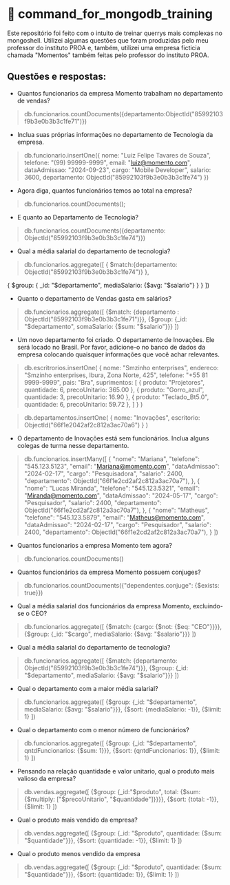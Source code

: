 # :leaves: command_for_mongodb_training
Este repositório foi feito com o intuito de treinar querrys mais complexas no mongoshell. Utilizei algumas questões que foram produzidas pelo meu professor do instituto PROA e, também, utilizei uma empresa ficticia chamada "Momentos" também feitas pelo professor do instituto PROA.
## Questões e respostas:

- Quantos funcionarios da empresa Momento trabalham no departamento de vendas?
  
 > db.funcionarios.countDocuments({departamento:ObjectId("85992103f9b3e0b3b3c1fe71")})
  
- Inclua suas próprias informações no departamento de Tecnologia da empresa.

 > db.funcionario.insertOne({
  nome: "Luiz Felipe Tavares de Souza",
  telefone: "(99) 99999-9999",
  email: "luiz@momento.com",
  dataAdmissao: "2024-09-23",
  cargo: "Mobile Developer",
  salario: 3600,
  departamento: ObjectId("85992103f9b3e0b3b3c1fe74")
})


- Agora diga, quantos funcionários temos ao total na empresa?

> db.funcionarios.countDocuments();

- E quanto ao Departamento de Tecnologia?

> db.funcionarios.countDocuments({departamento: ObjectId("85992103f9b3e0b3b3c1fe74")})

- Qual a média salarial do departamento de tecnologia?

> db.funcionarios.aggregate([
  {
    $match:{departamento: ObjectId("85992103f9b3e0b3b3c1fe74")}
  },

  {
    $group: {
      _id: "$departamento",
      mediaSalario: {$avg: "$salario"}
    }
  }
])

- Quanto o departamento de Vendas gasta em salários?

> db.funcionarios.aggregate([
  {$match: {departamento : ObjectId("85992103f9b3e0b3b3c1fe71")}},
  {$group: {_id: "$departamento", somaSalario: {$sum: "$salario"}}}
])

- Um novo departamento foi criado. O departamento de Inovações. Ele será locado no Brasil. Por favor, adicione-o no banco de dados da empresa colocando quaisquer informações que você achar relevantes.

> db.escritrorios.insertOne(
  {
    nome: "Smzinho enterprises",
    endereco: "Smzinho enterprises, Ibura, Zona Norte, 425",
    telefone: "+55 81 9999-9999",
    pais: "Bra",
    suprimentos: [
      {
        produto: "Projetores",
        quantidade: 6,
        precoUnitario: 365.00
      },
      {
        produto: "Gorro_azul",
        quantidade: 3,
        precoUnitario: 16.90
      },
      {
        produto: "Teclado_Bt5.0",
        quantidade: 6,
        precoUnitario: 59.72
      },
    ]
  }
)

> db.departamentos.insertOne(
  {
    nome: "Inovações",
    escritorio: ObjectId("66f1e2042af2c812a3ac70a6")
  }
)

- O departamento de Inovações está sem funcionários. Inclua alguns colegas de turma nesse departamento.

> db.funcionarios.insertMany([
  {
    "nome": "Mariana",
    "telefone": "545.123.5123",
    "email": "Mariana@momento.com",
    "dataAdmissao": "2024-02-17",
    "cargo": "Pesquisadora",
    "salario": 2400,
    "departamento": ObjectId("66f1e2cd2af2c812a3ac70a7"),
  },
  {
    "nome": "Lucas Miranda",
    "telefone": "545.123.5321",
    "email": "Miranda@momento.com",
    "dataAdmissao": "2024-05-17",
    "cargo": "Pesquisador",
    "salario": 2400,
    "departamento": ObjectId("66f1e2cd2af2c812a3ac70a7"),
  },
  {
    "nome": "Matheus",
    "telefone": "545.123.5879",
    "email": "Matheus@momento.com",
    "dataAdmissao": "2024-02-17",
    "cargo": "Pesquisador",
    "salario": 2400,
    "departamento": ObjectId("66f1e2cd2af2c812a3ac70a7"),
  }
])

- Quantos funcionarios a empresa Momento tem agora?

>  db.funcionarios.countDocuments()

- Quantos funcionários da empresa Momento possuem conjuges?

> db.funcionarios.countDocuments({"dependentes.conjuge": {$exists: true}})

- Qual a média salarial dos funcionários da empresa Momento, excluindo-se o CEO?

>   db.funcionarios.aggregate([
  {$match: {cargo: {$not: {$eq: "CEO"}}}},
  {$group: {_id: "$cargo", mediaSalario: {$avg: "$salario"}}}
])

- Qual a média salarial do departamento de tecnologia?

>  db.funcionarios.aggregate([
  {$match: {departamento: ObjectId("85992103f9b3e0b3b3c1fe74")}},
  {$group: {_id: "$departamento", mediaSalario: {$avg: "$salario"}}}
])

- Qual o departamento com a maior média salarial?

>  db.funcionarios.aggregate([
  {$group: {_id: "$departamento", mediaSalario: {$avg: "$salario"}}},
  {$sort: {mediaSalario: -1}},
  {$limit: 1}
])

- Qual o departamento com o menor número de funcionários?

> db.funcionarios.aggregate([
  {$group: {_id: "$departamento", qntdFuncionarios: {$sum: 1}}},
  {$sort: {qntdFuncionarios: 1}},
  {$limit: 1}
])

- Pensando na relação quantidade e valor unitario, qual o produto mais valioso da empresa?

> db.vendas.aggregate([
  {$group: {_id:"$produto", total: {$sum: {$multiply: ["$precoUnitario", "$quantidade"]}}}},
  {$sort: {total: -1}}, {$limit: 1}
])

- Qual o produto mais vendido da empresa?

> db.vendas.aggregate([
  {$group: {_id: "$produto", quantidade: {$sum: "$quantidade"}}},
  {$sort: {quantidade: -1}},
  {$limit: 1}
])

- Qual o produto menos vendido da empresa

>  db.vendas.aggregate([
  {$group: {_id: "$produto", quantidade: {$sum: "$quantidade"}}},
  {$sort: {quantidade: 1}},
  {$limit: 1}
])

